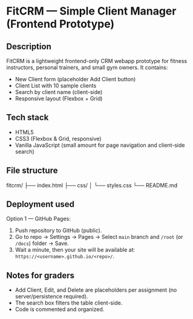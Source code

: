 # FitCRM — Simple Client Manager (Frontend Prototype)

## Description
FitCRM is a lightweight frontend-only CRM webapp prototype for fitness instructors, personal trainers, and small gym owners. It contains:
- New Client form (placeholder Add Client button)
- Client List with 10 sample clients
- Search by client name (client-side)
- Responsive layout (Flexbox + Grid)

## Tech stack
- HTML5
- CSS3 (Flexbox & Grid, responsive)
- Vanilla JavaScript (small amount for page navigation and client-side search)

## File structure
fitcrm/
├── index.html
├── css/
│   └── styles.css
└── README.md

## Deployment used
Option 1 — GitHub Pages:
1. Push repository to GitHub (public).
2. Go to repo → Settings → Pages → Select `main` branch and `/root` (or `/docs`) folder → Save.
3. Wait a minute, then your site will be available at: `https://<username>.github.io/<repo>/`.


## Notes for graders
- Add Client, Edit, and Delete are placeholders per assignment (no server/persistence required).
- The search box filters the table client-side.
- Code is commented and organized.

